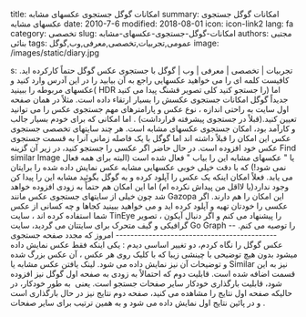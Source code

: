 title: امکانات گوگل  جستجوی عکسهای مشابه
summary: امکانات گوگل  جستجوی عکسهای مشابه
date: 2010-7-6
modified: 2018-08-01
icon:  icon-link2
lang: fa
category: تخصصی
slug: امکانات-گوگل-جستجوی-عکسهای-مشابه
authors: مجتبی بنائی
tags: عمومی,تجربیات,تخصصی,معرفی,وب,گوگل
image: /images/static/diary.jpg

s: تجربیات | تخصصی | معرفی | وب | گوگل     با جستجوی عکس گوگل حتماً   کارکرده اید. کافیست کلمه ای را می خواهید عکسهایی راجع به آن بیابید را در این آدرس وارد کنید و عکسهای مربوطه را ببینید( HDR را جستجو کنید کلی   تصویر قشنگ پیدا می کنید) اما جدیداً گوگل امکانات جستجوی عکسش را بسیار ارتقاء   داده است. مثلاً در همان صفحه اول سایت به راحتی اندازه ، نوع عکس و پارامترهای   مهم جستجوی عکس را می توانید تعیین کنید.(قبلاً در جستجوی پیشرفته قرارداشت) .  اما امکانی که برای خودم بسیار جالب   و کارآمد بود، امکان جستجوی   عکسهای مشابه است. هر چند سایتهای   تخصصی جستجوی عکس این امکان را قبلاً داشته اند اما گوگل با یک فاصله زمانی   آنرا به قسمت جستجوی عکس خود افزوده است.  در حال حاضر اگر عکسی را جستجو   کنید، در زیر آن گزینه Find similar Image یا " عکسهای مشابه این را بیاب " فعال شده است (البته برای همه فعال نمی شود!) که با   دقت خیلی خوبی عکسهایی مشابه عکس نمایش داده شده را برایتان می یابد.  فعلاً امکان اینکه یک عکس را   آپلود کرده و به گوگل بگوئید مشابه این را پیدا کن وجود ندارد(یا لااقل من پیداش   نکرده ام) اما این امکان هم حتماً به زودی افزوده خواهد شد چون خیلی از سایتهای   جستجوی عکس مانند Gazopa این امکان را هم دارند.  اگر عکسی را خودتان تهیه و   آپلود کرده اید و می خواهید ببینید کجاها و چه کسانی از عکس شما استفاده کرده   اند ، سایت TinEye را پیشنهاد می کنم و اگر دنبال آیکون ، تصویر گرافیکی و گیف متحرک برای   سایتتان می گردید،  سایت Go Graph را توصیه می کنم.  ----------------------------------------------  امروز که مجدد صفحه جستجوی عکس گوگل را نگاه کردم، دو تغییر اساسی دیدم : یکی اینکه فقط عکس نمایش داده میشود بدون هیچ توضیحی با چینشی زیبا که با کلیک روی هر عکس ، آن عکس بزرگ شده و توضیحات آن نیز نمایش داده می شود. لینک یافتن عکس مشابه یا Similar نیز به این قسمت اضافه شده است. قابلیت دوم که احتمالاً به زودی به صفحه اول گوگل نیز افزوده شود، قابلیت بارگذاری خودکار سایر صفحات جستجو است. یعنی  به طور خودکار، در حالیکه صفحه اول نتایج را مشاهده می کنید، صفحه دوم نتایج نیز در حال بارگذاری است  و در پائین نتایج اول نمایش داده می شود و به همین ترتیب برای سایر صفحات.